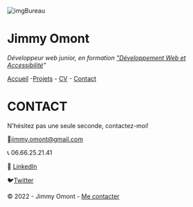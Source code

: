 ![imgBureau](https://i.picsum.photos/id/180/1012/100.jpg?hmac=5UcmjO6PnO42kcPKpq2G57__1pbg-pXhF5MVUHWMHJ4)

# Jimmy Omont

*Développeur web junior, en formation ["Développement Web et Accessibilité](https://oclock.io/formations/developpeur-web-et-accessibilite)"*

[Accueil](README.md) -[Projets](projet.md) - [CV](CV.md) - [Contact](contact.md)

# CONTACT
N'hésitez pas une seule seconde, contactez-moi!

:email:[jimmy.omont@gmail.com](mailto:jimmy.omont@gmail.com?)

:telephone_receiver: 06.66.25.21.41

:necktie: [LinkedIn](https://fr.linkedin.com/in/jimmy-omont-141471166)

:bird:[Twitter](https://twitter.com/jimmyomont)

&copy; 2022 - Jimmy Omont - [Me contacter](mailto:jimmy.omont@gmail.com?)
